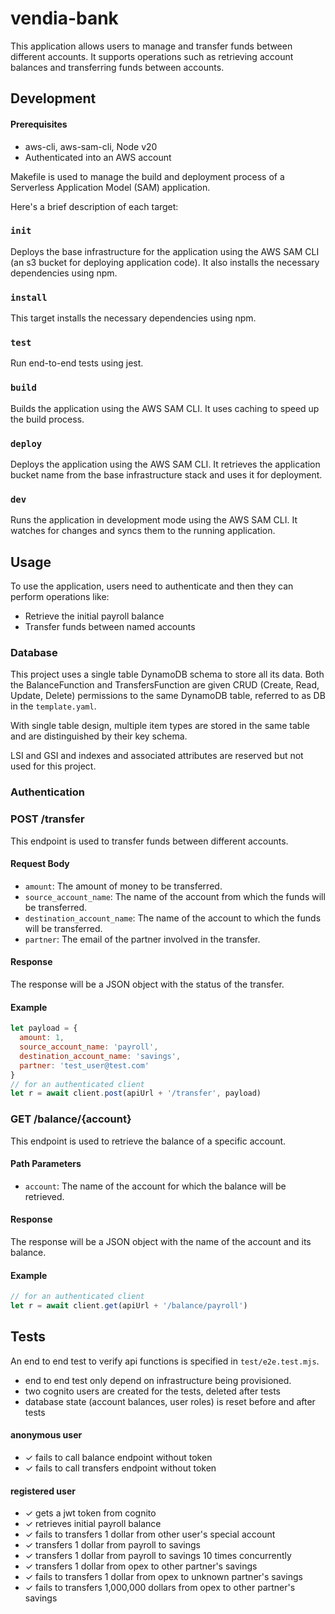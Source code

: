 # vendia-bank

This application allows users to manage and transfer funds between different accounts. It supports operations such as retrieving account balances and transferring funds between accounts.




## Development

#### Prerequisites
- aws-cli, aws-sam-cli, Node v20 
- Authenticated into an AWS account

Makefile is used to manage the build and deployment process of a Serverless Application Model (SAM) application. 

Here's a brief description of each target:

### `init`
Deploys the base infrastructure for the application using the AWS SAM CLI (an s3 bucket for deploying application code). It also installs the necessary dependencies using npm.

### `install`
This target installs the necessary dependencies using npm.

### `test`
Run end-to-end tests using jest.

### `build`
Builds the application using the AWS SAM CLI. It uses caching to speed up the build process.

### `deploy`
Deploys the application using the AWS SAM CLI. It retrieves the application bucket name from the base infrastructure stack and uses it for deployment.

### `dev`
Runs the application in development mode using the AWS SAM CLI. It watches for changes and syncs them to the running application.

## Usage
To use the application, users need to authenticate and then they can perform operations like:

- Retrieve the initial payroll balance
- Transfer funds between named accounts


### Database
This project uses a single table DynamoDB schema to store all its data. Both the BalanceFunction and TransfersFunction are given CRUD (Create, Read, Update, Delete) permissions to the same DynamoDB table, referred to as DB in the `template.yaml`.

With single table design, multiple item types are stored in the same table and are distinguished by their key schema.

LSI and GSI and indexes and associated attributes are reserved but not used for this project.

### Authentication


### POST /transfer

This endpoint is used to transfer funds between different accounts.

#### Request Body

- `amount`: The amount of money to be transferred.
- `source_account_name`: The name of the account from which the funds will be transferred.
- `destination_account_name`: The name of the account to which the funds will be transferred.
- `partner`: The email of the partner involved in the transfer.

#### Response

The response will be a JSON object with the status of the transfer.

#### Example

```js
let payload = {
  amount: 1,
  source_account_name: 'payroll',
  destination_account_name: 'savings',
  partner: 'test_user@test.com'
}
// for an authenticated client
let r = await client.post(apiUrl + '/transfer', payload)
```


### GET /balance/{account}
This endpoint is used to retrieve the balance of a specific account.

#### Path Parameters
- `account`: The name of the account for which the balance will be retrieved.
#### Response
The response will be a JSON object with the name of the account and its balance.

#### Example
```js
// for an authenticated client
let r = await client.get(apiUrl + '/balance/payroll')
```

## Tests
An end to end test to verify api functions is specified in `test/e2e.test.mjs`.

- end to end test only depend on infrastructure being provisioned.
- two cognito users are created for the tests, deleted after tests
- database state (account balances, user roles) is reset before and after tests


#### anonymous user
- ✓ fails to call balance endpoint without token 
- ✓ fails to call transfers endpoint without token 

#### registered user
- ✓ gets a jwt token from cognito
- ✓ retrieves initial payroll balance 
- ✓ fails to transfers 1 dollar from other user's special account 
- ✓ transfers 1 dollar from payroll to savings
- ✓ transfers 1 dollar from payroll to savings 10 times concurrently 
- ✓ transfers 1 dollar from opex to other partner's savings
- ✓ fails to transfers 1 dollar from opex to unknown partner's savings
- ✓ fails to transfers 1,000,000 dollars from opex to other partner's savings